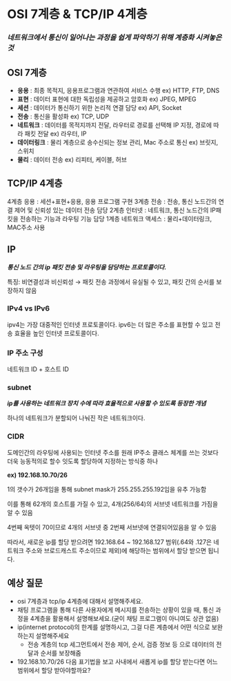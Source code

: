 # OSI 7계층 & TCP/IP 4계층

### ***네트워크에서 통신이 일어나는 과정을 쉽게 파악하기 위해 계층화 시켜놓은 것***

## OSI 7계층

- **응용** : 최종 목적지, 응용프로그램과 연관하여 서비스 수행 ex) HTTP, FTP, DNS
- **표현** : 데이터 표현에 대한 독립성을 제공하고 암호화 ex) JPEG, MPEG
- **세션** : 데이터가 통신하기 위한 논리적 연결 담당 ex) API, Socket
- **전송** : 통신을 활성화 ex) TCP, UDP
- **네트워크** : 데이터를 목적지까지 전달, 라우터로 경로를 선택해 IP 지정, 경로에 따라 패킷 전달 ex) 라우터, IP
- **데이터링크** : 물리 계층으로 송수신되는 정보 관리, Mac 주소로 통신 ex) 브릿지, 스위치
- **물리** : 데이터 전송 ex) 리피터, 케이블, 허브

## TCP/IP 4계층
4계층 응용 : 세션+표현+응용, 응용 프로그램 구현
3계층 전송 : 전송, 통신 노드간의 연결 제어 및 신뢰성 있는 데이터 전송 담당
2계층 인터넷 : 네트워크, 통신 노드간의 IP패킷을 전송하는 기능과 라우팅 기능 담당
1계층 네트워크 액세스 : 물리+데이터링크, MAC주소 사용

## IP

***통신 노드 간의 ip 패킷 전송 및 라우팅을 담당하는 프로토콜이다.***

특징: 비연결성과 비신뢰성 → 패킷 전송 과정에서 유실될 수 있고, 패킷 간의 순서를 보장하지 않음

### IPv4 vs IPv6

ipv4는 가장 대중적인 인터넷 프로토콜이다. ipv6는 더 많은 주소를 표현할 수 있고 전송 효율을 높인 인터넷 프로토콜이다.

### IP 주소 구성

네트워크 ID + 호스트 ID

### subnet

***ip를 사용하는 네트워크 장치 수에 따라 효율적으로 사용할 수 있도록 등장한 개념***

하나의 네트워크가 분할되어 나눠진 작은 네트워크이다.

### CIDR

도메인간의 라우팅에 사용되는 인터넷 주소를 원래 IP주소 클래스 체계를 쓰는 것보다 더욱 능동적의로 할수 잇도록 할당하여 지정하는 방식중 하나

**ex) 192.168.10.70/26**

1의 갯수가 26개임을 통해 subnet mask가 255.255.255.192임을 유추 가능함

이를 통해 62개의 호스트를 가질 수 있고, 4개(256/64)의 서브넷 네트워크를 가짐을 알 수 있음

4번째 옥텟이 70이므로 4개의 서브넷 중 2번째 서브넷에 연결되어있음을 알 수 있음

따라서, 새로운 ip를 할당 받으려면 192.168.64 ~ 192.168.127 범위(.64와 .127은 네트워크 주소와 브로드캐스트 주소이므로 제외)에 해당하는 범위에서 할당 받으면 됩니다.

## 예상 질문

- osi 7계층과 tcp/ip 4계층에 대해서 설명해주세요.
- 채팅 프로그램을 통해 다른 사용자에게 메시지를 전송하는 상황이 있을 때, 통신 과정을 4계층을 활용해서 설명해보세요.(굳이 채팅 프로그램이 아니여도 상관 없음)
- ip(internet protocol)의 한계를 설명하시고, 그걸 다른 계층에서 어떤 식으로 보완하는지 설명해주세요
    - 전송 계층의 tcp 세그먼트에서 전송 제어, 순서, 검증 정보 등 으로 데이터의 전달과 순서를 보장해줌
- 192.168.10.70/26 다음 표기법을 보고 사내에서 새롭게 ip를 할당 받는다면 어느 범위에서 할당 받아야할까요?